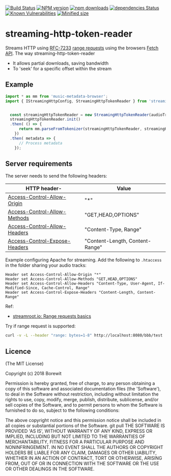 [![Build Status](https://travis-ci.org/Borewit/streaming-http-token-reader.svg?branch=master)](https://travis-ci.org/Borewit/streaming-http-token-reader)
[![NPM version](https://badge.fury.io/js/streaming-http-token-reader.svg)](https://npmjs.org/package/streaming-http-token-reader)
[![npm downloads](http://img.shields.io/npm/dm/streaming-http-token-reader.svg)](https://npmcharts.com/compare/streaming-http-token-reader?interval=30)
[![dependencies Status](https://david-dm.org/Borewit/streaming-http-token-reader/status.svg)](https://david-dm.org/Borewit/streaming-http-token-reader)
[![Known Vulnerabilities](https://snyk.io/test/github/Borewit/streaming-http-token-reader/badge.svg?targetFile=package.json)](https://snyk.io/test/github/Borewit/streaming-http-token-reader?targetFile=package.json)
[![Minified size](https://badgen.net/bundlephobia/min/streaming-http-token-reader)](https://bundlephobia.com/result?p=streaming-http-token-reader)

# streaming-http-token-reader

Streams HTTP using [RFC-7233](https://tools.ietf.org/html/rfc7233#section-2.3) [range requests](https://developer.mozilla.org/en-US/docs/Web/HTTP/Range_requests) using the browsers [Fetch API](https://developer.mozilla.org/en-US/docs/Web/API/Fetch_API]).
The way streaming-http-token-reader 
* It allows partial downloads, saving bandwidth
* To 'seek' for a specific offset within the stream

## Example

```javascript
import * as mm from 'music-metadata-browser';
import { IStreamingHttpConfig, StreamingHttpTokenReader } from 'streaming-http-token-reader';


  const streamingHttpTokenReader = new StreamingHttpTokenReader(audioTrackUrl, config);
  streamingHttpTokenReader.init()
  .then( () => {
      return mm.parseFromTokenizer(streamingHttpTokenReader, streamingHttpTokenReader.contentType, options);
    })
  .then( metadata => {
      // Process metadata
    });
```

## Server requirements

The server needs to send the following headers:

| HTTP header-| Value |
|-------------|-------|
| [Access-Control-Allow-Origin](https://developer.mozilla.org/en-US/docs/Web/HTTP/Headers/Access-Control-Allow-Origin)     | "*"                             |
| [Access-Control-Allow-Methods](https://developer.mozilla.org/en-US/docs/Web/HTTP/Headers/Access-Control-Allow-Methods)   | "GET,HEAD,OPTIONS"              |
| [Access-Control-Allow-Headers](https://developer.mozilla.org/en-US/docs/Web/HTTP/Headers/Access-Control-Allow-Headers)   | "Content-Type, Range"           |
| [Access-Control-Expose-Headers](https://developer.mozilla.org/en-US/docs/Web/HTTP/Headers/Access-Control-Expose-Headers) | "Content-Length, Content-Range" |

Example configuring Apache for streaming. Add the following to `.htaccess` in the folder sharing your audio tracks:
```
Header set Access-Control-Allow-Origin "*"
Header set Access-Control-Allow-Methods "GET,HEAD,OPTIONS"
Header set Access-Control-Allow-Headers "Content-Type, User-Agent, If-Modified-Since, Cache-Control, Range"
Header set Access-Control-Expose-Headers "Content-Length, Content-Range"
```

Ref:
* [streamroot.io: Range requests basics](https://support.streamroot.io/hc/en-us/articles/115003168773-Range-requests-basics)

Try if range request is supported:
```bash
curl -v -L --header "range: bytes=1-8" http://localhost:8080/bbb/test
```

## Licence

(The MIT License)

Copyright (c) 2018 Borewit

Permission is hereby granted, free of charge, to any person obtaining a copy of this software and associated documentation files (the 'Software'), to deal in the Software without restriction, including without limitation the rights to use, copy, modify, merge, publish, distribute, sublicense, and/or sell copies of the Software, and to permit persons to whom the Software is furnished to do so, subject to the following conditions:

The above copyright notice and this permission notice shall be included in all copies or substantial portions of the Software.
git pull
THE SOFTWARE IS PROVIDED 'AS IS', WITHOUT WARRANTY OF ANY KIND, EXPRESS OR IMPLIED, INCLUDING BUT NOT LIMITED TO THE WARRANTIES OF MERCHANTABILITY, FITNESS FOR A PARTICULAR PURPOSE AND NONINFRINGEMENT. IN NO EVENT SHALL THE AUTHORS OR COPYRIGHT HOLDERS BE LIABLE FOR ANY CLAIM, DAMAGES OR OTHER LIABILITY, WHETHER IN AN ACTION OF CONTRACT, TORT OR OTHERWISE, ARISING FROM, OUT OF OR IN CONNECTION WITH THE SOFTWARE OR THE USE OR OTHER DEALINGS IN THE SOFTWARE.


